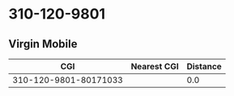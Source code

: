 # 310-120-9801
## Virgin Mobile


| CGI | Nearest CGI | Distance |
|-----|-------------|----------|
| 310-120-9801-80171033 |  | 0.0 |
